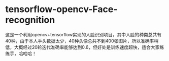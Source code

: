 # tensorflow-opencv-Face-recognition
这是一个利用opencv+tensorflow实现的人脸识别项目，其中人脸的种类总共有40种，由于本人手头数据太少，40种头像总共不到400张图片，所以准确率稍低，大概经过20轮迭代准确率能够达到0.6，但好处是训练速度超快，适合大家练练手，哈哈哈！
